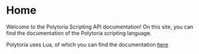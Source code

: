 # Home

Welcome to the Polytoria Scripting API documentation! On this site, you can find the documentation of the Polytoria scripting language.

Polytoria uses Lua, of which you can find the documentation [here](https://www.lua.org/manual/5.2/)
